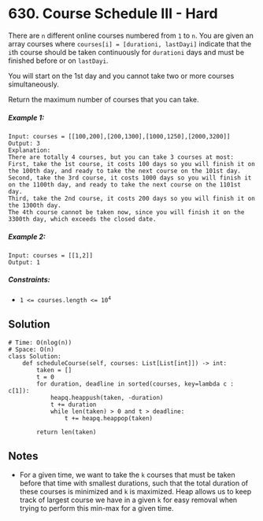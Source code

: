# 630. Course Schedule III - Hard

There are `n` different online courses numbered from `1` to `n`. You are given an array courses where `courses[i] = [durationi, lastDayi]` indicate that the `i`th course should be taken continuously for `durationi` days and must be finished before or on `lastDayi`.

You will start on the 1st day and you cannot take two or more courses simultaneously.

Return the maximum number of courses that you can take.

##### Example 1:

```
Input: courses = [[100,200],[200,1300],[1000,1250],[2000,3200]]
Output: 3
Explanation: 
There are totally 4 courses, but you can take 3 courses at most:
First, take the 1st course, it costs 100 days so you will finish it on the 100th day, and ready to take the next course on the 101st day.
Second, take the 3rd course, it costs 1000 days so you will finish it on the 1100th day, and ready to take the next course on the 1101st day. 
Third, take the 2nd course, it costs 200 days so you will finish it on the 1300th day. 
The 4th course cannot be taken now, since you will finish it on the 3300th day, which exceeds the closed date.
```

##### Example 2:

```
Input: courses = [[1,2]]
Output: 1
```

##### Constraints:

- <code>1 <= courses.length <= 10<sup>4</sup></code>

## Solution

```
# Time: O(nlog(n))
# Space: O(n)
class Solution:
    def scheduleCourse(self, courses: List[List[int]]) -> int:
        taken = []
        t = 0
        for duration, deadline in sorted(courses, key=lambda c : c[1]):
            heapq.heappush(taken, -duration)
            t += duration
            while len(taken) > 0 and t > deadline:
                t += heapq.heappop(taken)
        
        return len(taken)
```

## Notes
- For a given time, we want to take the `k` courses that must be taken before that time with smallest durations, such that the total duration of these courses is minimized and `k` is maximized. Heap allows us to keep track of largest course we have in a given `k` for easy removal when trying to perform this min-max for a given time.